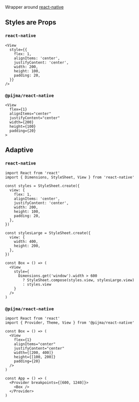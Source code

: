 Wrapper around [react-native](https://reactnative.dev)

## Styles are Props

### `react-native`

```tsx static
<View
  style={{
    flex: 1,
    alignItems: 'center',
    justifyContent: 'center',
    width: 200,
    height: 100,
    padding: 20,
  }}
/>
```

### `@pijma/react-native`

```tsx static
<View
  flex={1}
  alignItems="center"
  justifyContent="center"
  width={200}
  height={100}
  padding={20}
>
```

## Adaptive

### `react-native`

```tsx static
import React from 'react'
import { Dimensions, StyleSheet, View } from 'react-native'

const styles = StyleSheet.create({
  view: {
    flex: 1,
    alignItems: 'center',
    justifyContent: 'center',
    width: 200,
    height: 100,
    padding: 20,
  },
})

const stylesLarge = StyleSheet.create({
  view: {
    width: 400,
    height: 200,
  },
})

const Box = () => (
  <View
    style={
      Dimensions.get('window').width > 600
        ? StyleSheet.compose(styles.view, stylesLarge.view)
        : styles.view
    }
  />
)
```

### `@pijma/react-native`

```tsx static
import React from 'react'
import { Provider, Theme, View } from '@pijma/react-native'

const Box = () => (
  <View
    flex={1}
    alignItems="center"
    justifyContent="center"
    width={[200, 400]}
    height={[100, 200]}
    padding={20}
  />
)

const App = () => (
  <Provider breakpoints={[600, 1240]}>
    <Box />
  </Provider>
)
```
